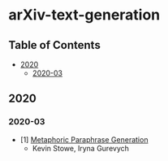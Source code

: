 # arXiv-text-generation

## Table of Contents
- [2020](#2020)
  - [2020-03](#2020-03)

## 2020
### 2020-03
* [1] [Metaphoric Paraphrase Generation](https://arxiv.org/abs/2002.12854)
  * Kevin Stowe, Iryna Gurevych
